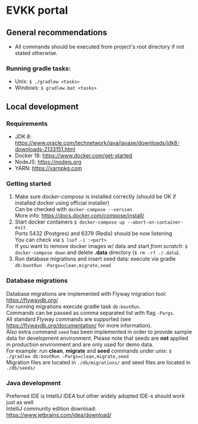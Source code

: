 # EVKK portal

## General recommendations
- All commands should be executed from project's root directory if not stated otherwise.

### Running gradle tasks:
- Unix: `$ ./gradlew <tasks>`
- Windows: `$ gradlew.bat <tasks>`

## Local development

### Requirements
- JDK 8: https://www.oracle.com/technetwork/java/javase/downloads/jdk8-downloads-2133151.html
- Docker 18: https://www.docker.com/get-started
- NodeJS: https://nodejs.org
- YARN: https://yarnpkg.com

### Getting started
1. Make sure *docker-compose* is installed correctly (should be OK if installed docker using official installer)  
   Can be checked with `docker-compose --version`  
   More info: https://docs.docker.com/compose/install/
2. Start docker containers `$ docker-compose up --abort-on-container-exit`  
   Ports 5432 (Postgres) and 6379 (Redis) should be now listening  
   You can check via `$ lsof -i :<port>`  
   If you want to remove docker images w/ data and start *from scratch*: `$ docker-compose down` and delete **.data** directory (`$ rm -rf ./.data`).
3. Run database migrations and insert seed data: execute via gradle `db:bootRun -Pargs=clean,migrate,seed`
   
### Database migrations
Database migrations are implemented with Flyway migration tool: https://flywaydb.org/  
For running migrations execute gradle task `db:bootRun`.  
Commands can be passed as comma separated list with flag `-Pargs`.  
All standard Flyway commands are supported (see https://flywaydb.org/documentation/ for more information).  
Also extra command `seed` has been implemented in order to provide sample data for development environment.
Please note that seeds are **not** applied in production environment and are only used for demo data.    
For example: run **clean**, **migrate** and **seed** commands under unix: `$ ./gradlew db:bootRun -Pargs=clean,migrate,seed`  
Migration files are located in `./db/migrations/` and seed files are located in `./db/seeds/`  

### Java development
Preferred IDE is IntelliJ IDEA but other widely adopted IDE-s should work just as well  
IntelliJ community edition download: https://www.jetbrains.com/idea/download/
